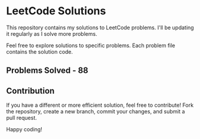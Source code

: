 # LeetCode Solutions

This repository contains my solutions to LeetCode problems. I'll be updating it regularly as I solve more problems.

Feel free to explore solutions to specific problems. Each problem file contains the solution code.

## Problems Solved - 88

## Contribution

If you have a different or more efficient solution, feel free to contribute! Fork the repository, create a new branch, commit your changes, and submit a pull request.

Happy coding!